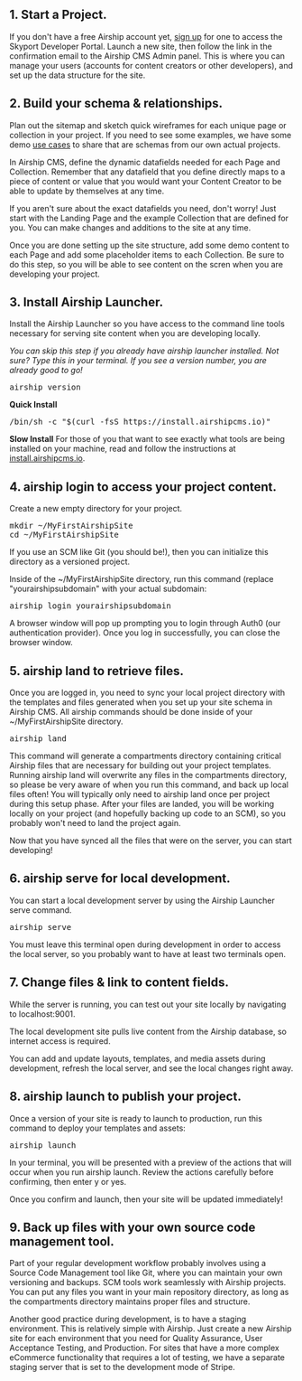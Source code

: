 ## 1. Start a Project.
<p>If you don't have a free Airship account yet, <a href="/signup">sign up</a> for one to access the Skyport Developer Portal. Launch a new site, then follow the link in the confirmation email to the Airship CMS Admin panel. This is where you can manage your users (accounts for content creators or other developers), and set up the data structure for the site.</p>

## 2. Build your schema & relationships.
<p>Plan out the sitemap and sketch quick wireframes for each unique page or collection in your project. If you need to see some examples, we have some demo <a href="/use-cases">use cases</a> to share that are schemas from our own actual projects.</p>
<p>In Airship CMS, define the dynamic datafields needed for each Page and Collection. Remember that any datafield that you define directly maps to a piece of content or value that you would want your Content Creator to be able to update by themselves at any time.</p>
<p>If you aren't sure about the exact datafields you need, don't worry! Just start with the Landing Page and the example Collection that are defined for you. You can make changes and additions to the site at any time.</p>
<p>Once you are done setting up the site structure, add some demo content to each Page and add some placeholder items to each Collection. Be sure to do this step, so you will be able to see content on the scren when you are developing your project.</p>

## 3. Install Airship Launcher.
<p>Install the Airship Launcher so you have access to the command line tools necessary for serving site content when you are developing locally.</p>
<p><em>You can skip this step if you already have airship launcher installed. Not sure? Type this in your terminal. If you see a version number, you are already good to go!</em></p>
<pre>airship version</pre>
<p><b>Quick Install</b></p>
<pre>
/bin/sh -c "$(curl -fsS https://install.airshipcms.io)"
</pre>
<p><b>Slow Install</b>
For those of you that want to see exactly what tools are being installed on your machine, read and follow the instructions at <a href="https://install.airshipcms.io">install.airshipcms.io</a>.

## 4. <span class="code">airship login</span> to access your project content.
<p>Create a new empty directory for your project.</p>
<pre>
mkdir ~/MyFirstAirshipSite
cd ~/MyFirstAirshipSite
</pre>
<p>If you use an SCM like Git (you should be!), then you can initialize this directory as a versioned project.</p>
<p>Inside of the <span class="code">~/MyFirstAirshipSite directory</span>, run this command (replace "yourairshipsubdomain" with your actual subdomain:</p>
<pre>
airship login yourairshipsubdomain</span>
</pre>
<p>A browser window will pop up prompting you to login through Auth0 (our authentication provider). Once you log in successfully, you can close the browser window.</p>

## 5. <span class="code">airship land</span> to retrieve files.
<p>Once you are logged in, you need to sync your local project directory with the templates and files generated when you set up your site schema in Airship CMS. All airship commands should be done inside of your <span class="code">~/MyFirstAirshipSite</span> directory.</p>
<pre>airship land</pre>
<p>This command will generate a <span class="code">compartments</span> directory containing critical Airship files that are necessary for building out your project templates. Running <span class="code">airship land</span> will overwrite any files in the <span class="code">compartments</span> directory, so please be very aware of when you run this command, and back up local files often! You will typically only need to <span class="code">airship land</span> once per project during this setup phase. After your files are landed, you will be working locally on your project (and hopefully backing up code to an SCM), so you probably won't need to land the project again.</p>
<p>Now that you have synced all the files that were on the server, you can start developing!</p>

## 6. <span class="code">airship serve</span> for local development.
<p>You can start a local development server by using the Airship Launcher serve command.</p>
<pre>
airship serve
</pre>
<p>You must leave this terminal open during development in order to access the local server, so you probably want to have at least two terminals open.
</p>

## 7. Change files & link to content fields.
<p>While the server is running, you can test out your site locally by navigating to <span class="code">localhost:9001</span>.
<p>The local development site pulls live content from the Airship database, so internet access is required.</p>
<p>You can add and update layouts, templates, and media assets during development, refresh the local server, and see the local changes right away.</p>

## 8. <span class="code">airship launch</span> to publish your project.
<p>Once a version of your site is ready to launch to production, run this command to deploy your templates and assets:</p>
<pre>airship launch</pre>
<p>In your terminal, you will be presented with a preview of the actions that will occur when you run <span class="code">airship launch</span>. Review the actions carefully before confirming, then enter <span class="code">y</span> or <span class="code">yes</span>.
<p>Once you confirm and launch, then your site will be updated immediately!</p>

## 9. Back up files with your own source code management tool.
<p>Part of your regular development workflow probably involves using a Source Code Management tool like Git, where you can maintain your own versioning and backups. SCM tools work seamlessly with Airship projects. You can put any files you want in your main repository directory, as long as the <span class="code">compartments</span> directory maintains proper files and structure.</p>
<p>Another good practice during development, is to have a staging environment. This is relatively simple with Airship. Just create a new Airship site for each environment that you need for Quality Assurance, User Acceptance Testing, and Production. For sites that have a more complex eCommerce functionality that requires a lot of testing, we have a separate staging server that is set to the development mode of Stripe.</p>
